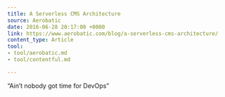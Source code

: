 ```yaml
---
title: A Serverless CMS Architecture
source: Aerobatic
date: 2016-06-28 20:17:00 +0000
link: https://www.aerobatic.com/blog/a-serverless-cms-architecture/
content_type: Article
tool:
- tool/aerobatic.md
- tool/contentful.md

---
```

“Ain’t nobody got time for DevOps”





